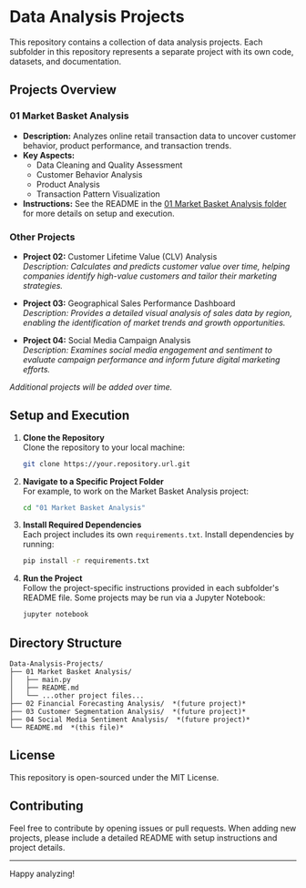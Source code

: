 # Data Analysis Projects

This repository contains a collection of data analysis projects. Each subfolder in this repository represents a separate project with its own code, datasets, and documentation.

## Projects Overview

### 01 Market Basket Analysis
- **Description:** Analyzes online retail transaction data to uncover customer behavior, product performance, and transaction trends.
- **Key Aspects:**
  - Data Cleaning and Quality Assessment
  - Customer Behavior Analysis
  - Product Analysis
  - Transaction Pattern Visualization
- **Instructions:** See the README in the [01 Market Basket Analysis folder](./01%20Market%20Basket%20Analysis/README.md) for more details on setup and execution.

### Other Projects
- **Project 02:** Customer Lifetime Value (CLV) Analysis  
  _Description: Calculates and predicts customer value over time, helping companies identify high-value customers and tailor their marketing strategies._

- **Project 03:** Geographical Sales Performance Dashboard  
  _Description: Provides a detailed visual analysis of sales data by region, enabling the identification of market trends and growth opportunities._

- **Project 04:** Social Media Campaign Analysis  
  _Description: Examines social media engagement and sentiment to evaluate campaign performance and inform future digital marketing efforts._

*Additional projects will be added over time.*

## Setup and Execution

1. **Clone the Repository**  
   Clone the repository to your local machine:
   ```bash
   git clone https://your.repository.url.git
   ```

2. **Navigate to a Specific Project Folder**  
   For example, to work on the Market Basket Analysis project:
   ```bash
   cd "01 Market Basket Analysis"
   ```

3. **Install Required Dependencies**  
   Each project includes its own `requirements.txt`. Install dependencies by running:
   ```bash
   pip install -r requirements.txt
   ```

4. **Run the Project**  
   Follow the project-specific instructions provided in each subfolder's README file. Some projects may be run via a Jupyter Notebook:
   ```bash
   jupyter notebook
   ```

## Directory Structure

```plaintext
Data-Analysis-Projects/
├── 01 Market Basket Analysis/
│   ├── main.py
│   ├── README.md
│   └── ...other project files...
├── 02 Financial Forecasting Analysis/  *(future project)*
├── 03 Customer Segmentation Analysis/  *(future project)*
├── 04 Social Media Sentiment Analysis/  *(future project)*
└── README.md  *(this file)*
```

## License

This repository is open-sourced under the MIT License.

## Contributing

Feel free to contribute by opening issues or pull requests. When adding new projects, please include a detailed README with setup instructions and project details.

---

Happy analyzing!